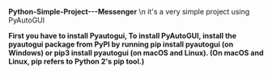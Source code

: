 **Python-Simple-Project---Messenger** \n it's a very simple project using PyAutoGUI

**First you have to install Pyautogui, To install PyAutoGUI, install the pyautogui package from PyPI by running pip install pyautogui (on Windows) or 
pip3 install pyautogui (on macOS and Linux). (On macOS and Linux, pip refers to Python 2's pip tool.)**
